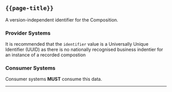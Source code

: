 ## <code>{{page-title}}</code>

A version-independent identifier for the Composition.

### Provider Systems

It is recommended that the `identifier` value is a Universally Unique Identifier (UUID) as there is no nationally recognised business indentier for an instance of a recorded compostion

### Consumer Systems

Consumer systems **MUST** consume this data.


---
